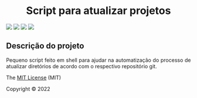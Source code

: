 <h1 align="center"> Script para atualizar projetos </h1>

<p class="center">
    <img src="https://img.shields.io/badge/Linux-FCC624?style=flat&logo=linux&logoColor=black" />
    <img src="https://img.shields.io/github/forks/hugomatheuss/update-repos?style=social" />
    <img src="https://img.shields.io/github/stars/hugomatheuss/update-repos?style=social" />
    <img src="https://img.shields.io/twitter/url?style=social&url=https%3A%2F%2Fgithub.com%2Fhugomatheuss%2Fupdate-repos" />
</p>

## Descrição do projeto 

<p align="justify">
  Pequeno script feito em shell para ajudar na automatização do processo de atualizar diretórios de acordo com o respectivo repositório git.
</p>

The [MIT License]() (MIT)

Copyright :copyright: 2022

